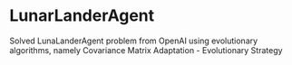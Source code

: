 # LunarLanderAgent

Solved LunaLanderAgent problem from OpenAI using evolutionary algorithms, namely Covariance Matrix Adaptation - Evolutionary Strategy
